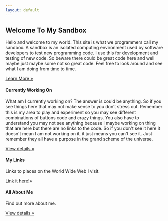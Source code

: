 ```yaml
---
layout: default
---
```

<!-- Main hero unit for a primary marketing message or call to action -->

<h2>Welcome To My Sandbox</h2>
<p>Hello and welcome to my world. This site is what we programmers call my sandbox. A sandbox is an isolated computing environment used by software developers to test new programming code. I use this for development and testing of new code. So beware there could be great code here and well maybe just maybe some not so great code. Feel free to look around and see what I am doing from time to time.</p>

<p><a class="btn btn-primary btn-large" href="http://en.wikipedia.org/wiki/Sandbox_(software_development)">Learn More &raquo;</a></p>




<div class="row">
<div class="span4">
<h4>Currently Working On</h4>
<p>What am I currently working on? The answer is could be anything. So if you see things here that may not make sense to you don’t stress out. Remember this is my area to play and experiment so you may see different combinations of buttons code and crazy things. You also have to understand you may not see anything because I maybe working on thing that are here but there are no links to the code. So if you don't see it here it doesn't mean I am not working on it, it just means you can't see it. Just remember they all have a purpose in the grand scheme of the universe.</p>
<p><a class="btn" href="http://rogeruvyn.github.com/personal/projects.html">View details &raquo;</a></p>
</div>
<div class="span4">
<h4>My Links</h4>
<p>Links to places on the World Wide Web I visit.</p>
<p><a class="btn" href="http://rogeruvyn.github.com/personal/links.html">Link it here!&raquo;</a></p>
</div>
<div class="span4">
<h4>All About Me</h4>
<p>Find out more about me.</p>
<p><a class="btn" href="personal/interests.html">View details &raquo;</a></p>
</div>
</div>
